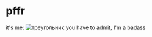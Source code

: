 # pffr
it's me:
![треугольник](https://github.com/lasw654/README/assets/155775320/9fe1235d-2cc7-4559-beef-fd8720b6c2d2)
you have to admit, I'm a badass
